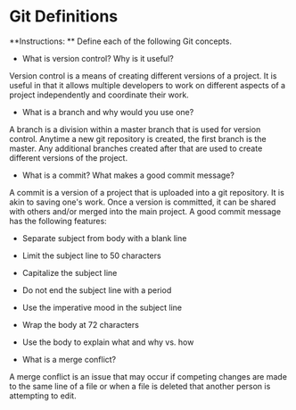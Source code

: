 # Git Definitions

**Instructions: ** Define each of the following Git concepts.

* What is version control?  Why is it useful?

Version control is a means of creating different versions of a project. It is useful in that it allows multiple developers to work on different aspects of a project independently and coordinate their work.

* What is a branch and why would you use one?

A branch is a division within a master branch that is used for version control. Anytime a new git repository is created, the first branch is the master. Any additional branches created after that are used to create different versions of the project.

* What is a commit? What makes a good commit message?

A commit is a version of a project that is uploaded into a git repository. It is akin to saving one's work. Once a version is committed, it can be shared with others and/or merged into the main project. A good commit message has the following features:

* Separate subject from body with a blank line
* Limit the subject line to 50 characters
* Capitalize the subject line
* Do not end the subject line with a period
* Use the imperative mood in the subject line
* Wrap the body at 72 characters
* Use the body to explain what and why vs. how

* What is a merge conflict?

A merge conflict is an issue that may occur if competing changes are made to the same line of a file or when a file is deleted that another person is attempting to edit.